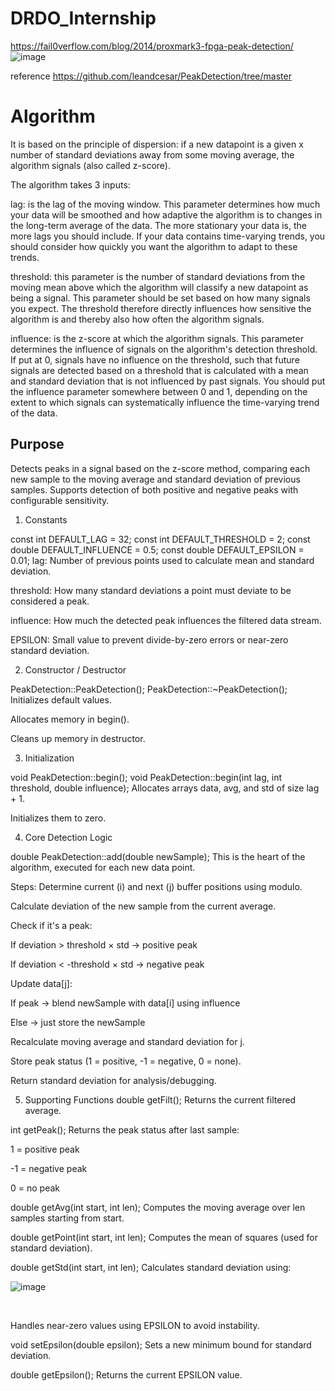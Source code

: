 # DRDO_Internship

https://fail0verflow.com/blog/2014/proxmark3-fpga-peak-detection/
![image](https://github.com/user-attachments/assets/61c7daab-bccf-42d4-a3bd-9a0296e1fac2)


reference https://github.com/leandcesar/PeakDetection/tree/master


# Algorithm
It is based on the principle of dispersion: if a new datapoint is a given x number of standard deviations away from some moving average, the algorithm signals (also called z-score).

The algorithm takes 3 inputs:

lag: is the lag of the moving window. This parameter determines how much your data will be smoothed and how adaptive the algorithm is to changes in the long-term average of the data. The more stationary your data is, the more lags you should include. If your data contains time-varying trends, you should consider how quickly you want the algorithm to adapt to these trends.

threshold: this parameter is the number of standard deviations from the moving mean above which the algorithm will classify a new datapoint as being a signal. This parameter should be set based on how many signals you expect. The threshold therefore directly influences how sensitive the algorithm is and thereby also how often the algorithm signals.

influence: is the z-score at which the algorithm signals. This parameter determines the influence of signals on the algorithm's detection threshold. If put at 0, signals have no influence on the threshold, such that future signals are detected based on a threshold that is calculated with a mean and standard deviation that is not influenced by past signals. You should put the influence parameter somewhere between 0 and 1, depending on the extent to which signals can systematically influence the time-varying trend of the data.


## Purpose
Detects peaks in a signal based on the z-score method, comparing each new sample to the moving average and standard deviation of previous samples. Supports detection of both positive and negative peaks with configurable sensitivity.

1. Constants

const int DEFAULT_LAG = 32;
const int DEFAULT_THRESHOLD = 2;
const double DEFAULT_INFLUENCE = 0.5;
const double DEFAULT_EPSILON = 0.01;
lag: Number of previous points used to calculate mean and standard deviation.

threshold: How many standard deviations a point must deviate to be considered a peak.

influence: How much the detected peak influences the filtered data stream.

EPSILON: Small value to prevent divide-by-zero errors or near-zero standard deviation.

2. Constructor / Destructor

PeakDetection::PeakDetection();
PeakDetection::~PeakDetection();
Initializes default values.

Allocates memory in begin().

Cleans up memory in destructor.

3. Initialization

void PeakDetection::begin();
void PeakDetection::begin(int lag, int threshold, double influence);
Allocates arrays data, avg, and std of size lag + 1.

Initializes them to zero.

4. Core Detection Logic


double PeakDetection::add(double newSample);
This is the heart of the algorithm, executed for each new data point.

Steps:
Determine current (i) and next (j) buffer positions using modulo.

Calculate deviation of the new sample from the current average.

Check if it's a peak:

If deviation > threshold × std → positive peak

If deviation < -threshold × std → negative peak

Update data[j]:

If peak → blend newSample with data[i] using influence

Else → just store the newSample

Recalculate moving average and standard deviation for j.

Store peak status (1 = positive, -1 = negative, 0 = none).

Return standard deviation for analysis/debugging.

5. Supporting Functions
double getFilt();
Returns the current filtered average.

int getPeak();
Returns the peak status after last sample:

1 = positive peak

-1 = negative peak

0 = no peak

double getAvg(int start, int len);
Computes the moving average over len samples starting from start.

double getPoint(int start, int len);
Computes the mean of squares (used for standard deviation).

double getStd(int start, int len);
Calculates standard deviation using:

![image](https://github.com/user-attachments/assets/a352b8a9-b776-474d-9536-6e9a6974a6bf)

​
 
Handles near-zero values using EPSILON to avoid instability.

void setEpsilon(double epsilon);
Sets a new minimum bound for standard deviation.

double getEpsilon();
Returns the current EPSILON value.
